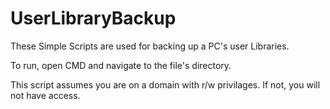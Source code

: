 # UserLibraryBackup
These Simple Scripts are used for backing up a PC's user Libraries.

To run, open CMD and navigate to the file's directory. 

This script assumes you are on a domain with r/w privilages. If not, you will not have access. 
